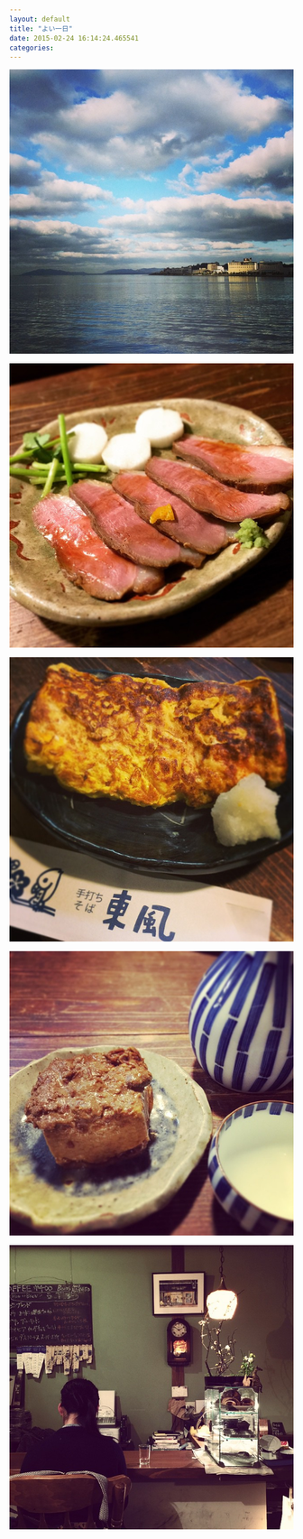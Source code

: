 ```yaml
---
layout: default
title: "よい一日"
date: 2015-02-24 16:14:24.465541
categories: 
---
```


![](/assets/images/201502/10979595_329915973871465_2086889738_n.jpg)

![](/assets/images/201502/11005174_401775593332181_237012548_n.jpg)

![](/assets/images/201502/11008230_775472585875242_1808081604_n.jpg)

![](/assets/images/201502/11005235_877373155638001_1666690330_n.jpg)

![](/assets/images/201502/11015597_895395513854254_1491414756_n.jpg)


